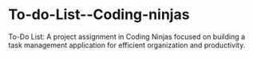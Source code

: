 # To-do-List--Coding-ninjas
To-Do List: A project assignment in Coding Ninjas focused on building a task management application for efficient organization and productivity.

